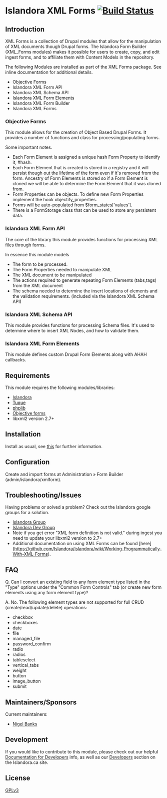 # Islandora XML Forms [![Build Status](https://travis-ci.org/Islandora/islandora_xml_forms.png?branch=7.x)](https://travis-ci.org/Islandora/islandora_xml_forms)

## Introduction

XML Forms is a collection of Drupal modules that allow for the manipulation of XML documents though Drupal forms. The Islandora Form Builder (XML_Forms modules) makes it possible for users to create, copy, and edit ingest forms, and to affiliate them with Content Models in the repository.

The following Modules are installed as part of the XML Forms package. See inline documentation for additional details.

* Objective Forms
* Islandora XML Form API
* Islandora XML Schema API
* Islandora XML Form Elements
* Islandora XML Form Builder
* Islandora XML Forms

### Objective Forms

This module allows for the creation of Object Based Drupal Forms. It provides a number of functions and class for processing/populating forms.

Some important notes.

* Each Form Element is assigned a unique hash Form Property to identify it, #hash.
* Each Form Element that is created is stored in a registry and it will persist though out the lifetime of the form even if it's removed from the form. Ancestry of Form Elements is stored so if a Form Element is cloned we will be able to determine the Form Element that it was cloned from.
* Form Properties can be objects. To define new Form Properties implement the hook objectify_properties.
* Forms will be auto-populated from $form_states[‘values’].
* There is a FormStorage class that can be used to store any persistent data.

### Islandora XML Form API

The core of the library this module provides functions for processing XML files through forms.

In essence this module models

* The form to be processed.
* The Form Properties needed to manipulate XML
* The XML document to be manipulated
* The actions required to generate repeating Form Elements (tabs,tags) from the XML document
* The schema needed to determine the insert locations of elements and the validation requirements. (included via the Islandora XML Schema API)

### Islandora XML Schema API

This module provides functions for processing Schema files. It's used to determine where to insert XML Nodes, and how to validate them.

### Islandora XML Form Elements

This module defines custom Drupal Form Elements along with AHAH callbacks.

## Requirements

This module requires the following modules/libraries:

* [Islandora](https://github.com/islandora/islandora)
* [Tuque](https://github.com/islandora/tuque)
* [phplib](https://github.com/islandora/php_lib)
* [Objective forms](https://github.com/islandora/objective_forms)
* libxml2 version 2.7+

## Installation

Install as usual, see [this](https://drupal.org/documentation/install/modules-themes/modules-7) for further information.

## Configuration

Create and import forms at Administration » Form Builder (admin/islandora/xmlform).

## Troubleshooting/Issues

Having problems or solved a problem? Check out the Islandora google groups for a solution.

* [Islandora Group](https://groups.google.com/forum/?hl=en&fromgroups#!forum/islandora)
* [Islandora Dev Group](https://groups.google.com/forum/?hl=en&fromgroups#!forum/islandora-dev)
* Note if you get error "XML form definition is not valid." during ingest you need to update your libxml2 version to 2.7+
* Additional documentation on using XML Forms can be found [here] (https://github.com/Islandora/islandora/wiki/Working-Programmatically-With-XML-Forms).

## FAQ

Q. Can I convert an existing field to any form element type listed in the "Type" options under the "Common Form Controls" tab (or create new form elements using any form element type)?

A. No. The following element types are not supported for full CRUD (create/read/update/delete) operations:

  * checkbox
  * checkboxes
  * date
  * file 
  * managed_file
  * password_confirm
  * radio
  * radios
  * tableselect
  * vertical_tabs
  * weight
  * button
  * image_button
  * submit

## Maintainers/Sponsors

Current maintainers:

* [Nigel Banks](https://github.com/nigelgbanks)

## Development

If you would like to contribute to this module, please check out our helpful [Documentation for Developers](https://github.com/Islandora/islandora/wiki#wiki-documentation-for-developers) info, as well as our [Developers](http://islandora.ca/developers) section on the Islandora.ca site.

## License

[GPLv3](http://www.gnu.org/licenses/gpl-3.0.txt)
